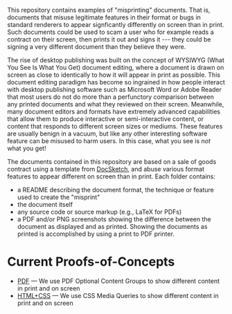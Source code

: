 This repository contains examples of "misprinting" documents. That is, documents that misuse legitimate features in their format or bugs in standard renderers to appear signficantly differently on screen than in print. Such documents could be used to scam a user who for example reads a contract on their screen, then prints it out and signs it --- they could be signing a very different document than they believe they were. 

The rise of desktop publishing was built on the concept of WYSIWYG (What You See Is What You Get) document editing, where a document is drawn on screen as close to identically to how it will appear in print as possible. This document editing paradigm has become so ingrained in how people interact with desktop publishing software such as Microsoft Word or Adobe Reader that most users do not do more than a perfunctory comparison between any printed documents and what they reviewed on their screen. Meanwhile, many document editors and formats have extremely advanced capabilities that allow them to produce interactive or semi-interactive content, or content that responds to different screen sizes or mediums. These features are usually benign in a vacuum, but like any other interesting software feature can be misused to harm users. In this case, what you see is *not* what you get!

The documents contained in this repository are based on a sale of goods contract using a template from [DocSketch](https://www.docsketch.com/contracts/sales-contract-template/), and abuse various format features to appear different on screen than in print. Each folder contains:

- a README describing the document format, the technique or feature used to create the "misprint"
- the document itself
- any source code or source markup (e.g., LaTeX for PDFs)
- a PDF and/or PNG screenshots showing the difference between the document as displayed and as printed. Showing the documents as printed is accomplished by using a print to PDF printer.

# Current Proofs-of-Concepts

- [PDF](PDF/) &mdash; We use PDF Optional Content Groups to show different content in print and on screen
- [HTML+CSS](HTML+CSS/) &mdash; We use CSS Media Queries to show different content in print and on screen